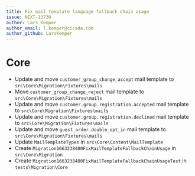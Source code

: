 ```yaml
---
title: Fix mail template language fallback chain usage
issue: NEXT-13730
author: Lars Kemper
author_email: l.kemper@cicada.com
author_github: LarsKemper
---
```

# Core
* Update and move `customer_group_change_accept` mail template to `src\Core\Migration\Fixtures\mails`
* Move `customer_group_change_reject` mail template to `src\Core\Migration\Fixtures\mails`
* Update and move `customer.group.registration.accepted` mail template to `src\Core\Migration\Fixtures\mails`
* Update and move `customer.group.registration.declined` mail template to `src\Core\Migration\Fixtures\mails`
* Update and move `guest_order.double_opt_in` mail template to `src\Core\Migration\Fixtures\mails`
* Update `MailTemplateTypes` in `src\Core\Content\MailTemplate`
* Create `Migration1663238480FixMailTemplateFallbackChainUsage` in `src\Core\Migration`
* Create `Migration1663238480FixMailTemplateFallbackChainUsageTest` in `tests\Migration\Core`
